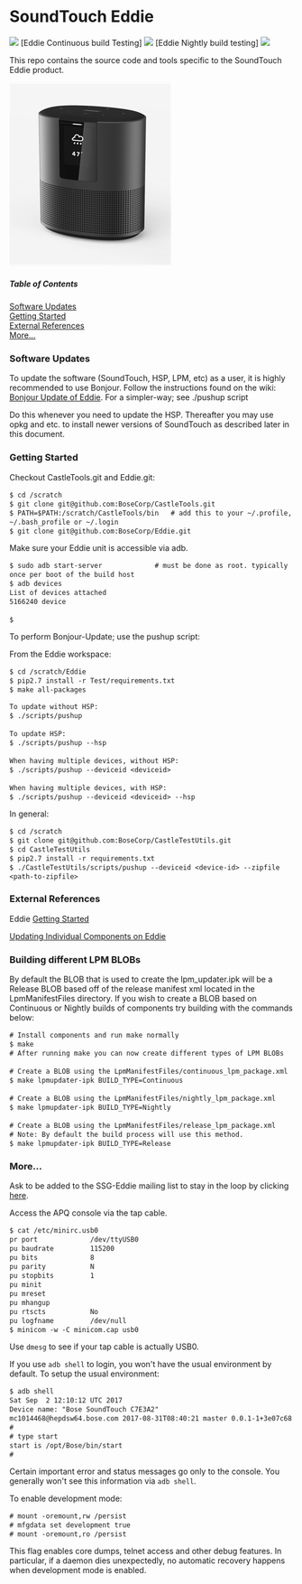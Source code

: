 

SoundTouch Eddie 
================
<a title='Latest release in GitHub' target='_blank' href='https://github.com/BoseCorp/Eddie'><img src='https://bose-prod.apigee.net/core02/svc-version-badge/prod/version-badge-core/github/latest-version/Eddie/latest release/blue'></a>
[Eddie Continuous build Testing] <a title='Jenkins build status for Eddie' href='http://jnkwebhook.ngrok.io/job/EddieProduct/job/Eddie_Continuous_Build_Testing/'><img src='http://jnkwebhook.ngrok.io/job/EddieProduct/job/Eddie_Continuous_Build_Testing/badge/icon'></a> [Eddie Nightly build testing] <a title='Jenkins build status for Eddie' href='http://jnkwebhook.ngrok.io/job/Pipelines/job/Eddie-Pipeline/'><img src='http://jnkwebhook.ngrok.io/job/Pipelines/job/Eddie-Pipeline/badge/icon'></a>

<!-- ngrok is used for secure tunnel so our jenkins server behind our firewall can be accessed from GitHub. When the tests are added and a pull request is submitted an automatic jenkins build is initiated. When that build is successful or failed it will automatically get updated in the Readme. We are using a jenkins plugin that uses API's to update the status of the jenkins build.-->


This repo contains the source code and tools specific to the SoundTouch Eddie product.

![Eddie](eddie.png)

##### Table of Contents
[Software Updates](#updates)   
[Getting Started](#start)   
[External References](#links)   
[More...](#more)  

<a name="updates"/>

### Software Updates

To update the software (SoundTouch, HSP, LPM, etc) as a user, it is highly recommended to use Bonjour.
Follow the instructions found on the wiki: [Bonjour Update of Eddie](https://wiki.bose.com/display/WSSW/Bonjour+Update+of+Eddie).
For a simpler-way; see ./pushup script

Do this whenever you need to update the HSP. Thereafter you may use opkg and etc. to install newer versions of SoundTouch as described later in this document.


<a name="start"/>

### Getting Started

Checkout CastleTools.git and Eddie.git:
```shell session
$ cd /scratch
$ git clone git@github.com:BoseCorp/CastleTools.git
$ PATH=$PATH:/scratch/CastleTools/bin   # add this to your ~/.profile, ~/.bash_profile or ~/.login
$ git clone git@github.com:BoseCorp/Eddie.git
```

Make sure your Eddie unit is accessible via adb.
```shell session
$ sudo adb start-server             # must be done as root. typically once per boot of the build host
$ adb devices
List of devices attached
5166240	device

$
```

To perform Bonjour-Update; use the pushup script:

From the Eddie workspace:

```shell session
$ cd /scratch/Eddie
$ pip2.7 install -r Test/requirements.txt
$ make all-packages
```

```shell session
To update without HSP:
$ ./scripts/pushup 

To update HSP:
$ ./scripts/pushup --hsp 

When having multiple devices, without HSP:
$ ./scripts/pushup --deviceid <deviceid>

When having multiple devices, with HSP:
$ ./scripts/pushup --deviceid <deviceid> --hsp
```

In general:

```shell session
$ cd /scratch
$ git clone git@github.com:BoseCorp/CastleTestUtils.git
$ cd CastleTestUtils
$ pip2.7 install -r requirements.txt
$ ./CastleTestUtils/scripts/pushup --deviceid <device-id> --zipfile <path-to-zipfile>
```

<a name="links"/>

### External References

Eddie [Getting Started](https://wiki.bose.com/display/WSSW/Eddie+Quick+Start+Guide)

[Updating Individual Components on Eddie](https://wiki.bose.com/display/WSSW/Updating+Individual+Components+on+Eddie)

### Building different LPM BLOBs

By default the BLOB that is used to create the lpm_updater.ipk will be a Release BLOB based off of the release manifest xml located in
the LpmManifestFiles directory. If you wish to create a BLOB based on Continuous or Nightly builds of components try building with the commands below:
```shell session
# Install components and run make normally
$ make
# After running make you can now create different types of LPM BLOBs

# Create a BLOB using the LpmManifestFiles/continuous_lpm_package.xml
$ make lpmupdater-ipk BUILD_TYPE=Continuous

# Create a BLOB using the LpmManifestFiles/nightly_lpm_package.xml
$ make lpmupdater-ipk BUILD_TYPE=Nightly

# Create a BLOB using the LpmManifestFiles/release_lpm_package.xml
# Note: By default the build process will use this method.
$ make lpmupdater-ipk BUILD_TYPE=Release
```


### More...

Ask to be added to the SSG-Eddie mailing list to stay in the loop by clicking
[here](mailto:Jonathan_Cooper@bose.com?subject=Add%20me%20to%20the%20SSG-Eddie%20mailing%20list).

Access the APQ console via the tap cable.

```shell session
$ cat /etc/minirc.usb0
pr port             /dev/ttyUSB0
pu baudrate         115200
pu bits             8
pu parity           N
pu stopbits         1
pu minit
pu mreset
pu mhangup
pu rtscts           No
pu logfname         /dev/null
$ minicom -w -C minicom.cap usb0
```

Use `dmesg` to see if your tap cable is actually USB0.

If you use `adb shell` to login, you won't have the usual environment by default.
To setup the usual environment:

```shell session
$ adb shell
Sat Sep  2 12:10:12 UTC 2017
Device name: "Bose SoundTouch C7E3A2"
mc1014468@hepdsw64.bose.com 2017-08-31T08:40:21 master 0.0.1-1+3e07c68
#
# type start
start is /opt/Bose/bin/start
#
```

Certain important error and status messages go only to the console.
You generally won't see this information via `adb shell`.

To enable development mode:

```shell session
# mount -oremount,rw /persist
# mfgdata set development true
# mount -oremount,ro /persist
```

This flag enables core dumps, telnet access and other debug features.
In particular, if a daemon dies unexpectedly, no automatic recovery
happens when development mode is enabled.

